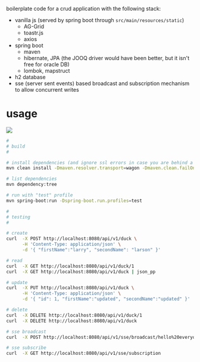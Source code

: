boilerplate code for a crud application with the following stack:

- vanilla js (served by spring boot through `src/main/resources/static`)
    - AG-Grid
    - toastr.js
    - axios
- spring boot
    - maven
    - hibernate, JPA (the JOOQ driver would have been better, but it isn't free for oracle DB)
    - lombok, mapstruct
- h2 database
- sse (server sent events) based broadcast and subscription mechanism to allow concurrent writes

# usage

<img src="https://github.com/sueszli/springBootBoilerplate/assets/61852663/bd2248e0-1b13-49fc-91b2-67ae87244227">

```bash
#
# build
#

# install dependencies (and ignore ssl errors in case you are behind a proxy)
mvn clean install -Dmaven.resolver.transport=wagon -Dmaven.clean.failOnError=false -Dmaven.wagon.http.ssl.insecure=true -Dmaven.wagon.http.ssl.allowall=true -Dmaven.wagon.http.ssl.ignore.validity.dates=true -Dhttps.protocols=TLSv1.2

# list dependencies
mvn dependency:tree

# run with "test" profile
mvn spring-boot:run -Dspring-boot.run.profiles=test

#
# testing
#

# create
curl  -X POST http://localhost:8080/api/v1/duck \
      -H 'Content-Type: application/json' \
      -d '{ "firstName":"larry", "secondName": "larson" }'

# read
curl  -X GET http://localhost:8080/api/v1/duck/1
curl  -X GET http://localhost:8080/api/v1/duck | json_pp

# update
curl  -X PUT http://localhost:8080/api/v1/duck \
      -H 'Content-Type: application/json' \
      -d '{ "id": 1, "firstName":"updated", "secondName":"updated" }'

# delete
curl  -X DELETE http://localhost:8080/api/v1/duck/1
curl  -X DELETE http://localhost:8080/api/v1/duck

# sse broadcast
curl  -X POST http://localhost:8080/api/v1/sse/broadcast/hello%20everyone!

# sse subscribe
curl  -X GET http://localhost:8080/api/v1/sse/subscription

```
